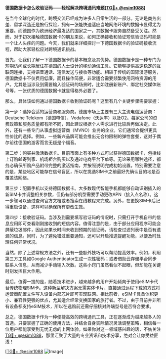 **德国数据卡怎么收验证码——轻松解决跨境通讯难题[[TG💪+ @esim1088](https://t.me/s/esim1088)]**

在当今全球化的时代，跨境交流已经成为许多人日常生活的一部分。无论是商务出差、留学深造还是旅行探险，拥有一张能快速适应当地网络环境的数据卡显得尤为重要。而德国作为欧洲经济最发达的国家之一，其数据卡服务自然备受关注。然而，对于初次接触德国数据卡的朋友来说，如何正确接收和验证短信验证码可能是一个让人头疼的问题。今天，我们就来详细探讨一下德国数据卡的验证码接收流程，帮助大家轻松应对跨境通讯挑战。

首先，让我们了解一下德国数据卡的基本概念及其优势。德国数据卡是一种专门为短期访问或长期居住在德国的人士设计的移动通信工具。它能够提供高速稳定的互联网连接，支持语音通话、短信发送与接收等功能。相较于传统的国际漫游服务，德国数据卡不仅费用低廉，而且操作简便，非常适合需要频繁使用网络资源的用户。尤其是当涉及到需要输入验证码的场景时，比如注册新账户、绑定社交媒体账号等，一张优质的德国数据卡就显得格外必要了。

那么，具体该如何通过德国数据卡收到验证码呢？这里有几个关键步骤需要掌握：

第一步：选择合适的运营商和服务商。德国市场上主要有三大主流电信运营商：Deutsche Telekom（德国电信）、Vodafone（沃达丰）以及O2。每家公司的资费政策和服务质量都有所不同，因此建议根据个人需求进行比较后再做决定。此外，还有一些专门从事虚拟运营商（MVNO）业务的企业，它们通常会提供更具性价比的选择。例如，一些新兴品牌可能会推出无合约限制的弹性套餐，这对于偶尔前往德国的游客而言无疑是个福音。

第二步：购买并激活数据卡。目前市面上有多种方式可以获得德国数据卡，包括线上订购邮寄到家、机场柜台购买以及通过电商平台下单等。无论采用哪种途径，都务必确保所购产品附带完整的激活指南，并按照说明完成初始设置。特别需要注意的是，某些地区可能存在信号盲区，所以在挑选SIM卡之前最好先确认目的地是否覆盖该网络。

第三步：配置手机以支持德国数据卡。大多数现代智能手机都能够自动识别插入的新SIM卡并调整相关参数，但仍有部分机型需要手动更改APN（接入点名称）。这一步骤可以通过查询官方文档或者搜索在线教程来完成。另外，在更换SIM卡后记得重启设备，这样可以确保所有更改生效。

第四步：接收验证码。当涉及到需要填写验证码的情况时，只需打开手机自带的信息应用即可查看刚刚接收到的短信内容。值得注意的是，由于部分应用程序可能会屏蔽垃圾邮件，因此如果长时间未收到预期的验证码，请检查过滤列表中是否有遗漏的信息。同时，为了避免错过重要通知，还可以开启推送提醒功能，以便及时处理任何异常状况。

当然，除了上述常规方法之外，还有一些额外技巧可以帮助提高效率。例如，利用第三方工具如Google Authenticator生成一次性密码；或者借助云存储平台同步联系人信息，从而减少手动输入次数。这些小窍门虽然看似不起眼，但却能在关键时刻发挥巨大作用。

最后，值得一提的是，随着技术进步，越来越多的用户开始倾向于使用eSIM卡代替传统物理SIM卡。这种新型解决方案无需实体卡片，直接通过远程下载的方式将运营商配置文件写入设备内部芯片即可实现联网。相比前者，eSIM卡具备体积更小、兼容性更强的优点，尤其适合经常变换国家的旅行者。不过，由于目前并非所有设备都支持eSIM技术，所以在选购前还需仔细核对终端型号是否符合要求。

总之，德国数据卡作为一种便捷高效的跨境通讯工具，正在逐渐成为越来越多人的首选。只要掌握了正确的使用方法，并结合自身实际情况灵活调整策略，相信每一位用户都能享受到无忧无虑的上网体验。如果你对这一领域感兴趣的话，不妨关注[TG💪+ @esim1088](https://t.me/s/esim1088)，那里汇聚了大量的专业资讯和技术分享，绝对会让你受益匪浅！

[[TG💪+ @esim1088](https://t.me/s/esim1088) ![Image](https://i.postimg.cc/4NQfJmqS/Snipaste-2025-05-13-00-14-12.png)]